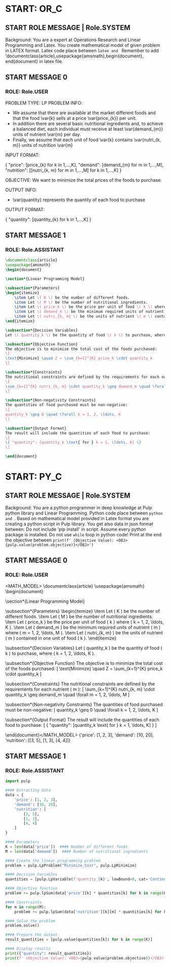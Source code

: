 # START: OR_C 
## START ROLE MESSAGE | Role.SYSTEM 
Background: You are a expert at Operations Research and Linear Programming and Latex. You create mathematical model of given problem in LATEX format. Latex code place between ```latex and ``` Remember to add 'documentclass{article},usepackage{amsmath},begin{document}, end{document} in latex file. 
## START MESSAGE 0 
### ROLE: Role.USER
<DESCRIPTION>
PROBLEM TYPE: LP
PROBLEM INFO:

- We assume that there are available at the market different foods and that the food \var{k} sells at a price \var{price_{k}} per unit. 
- In addition there are several basic nutritional ingredients and, to achieve a balanced diet, each individual must receive at least \var{demand_{m}} units of nutrient \var{m} per day. 
- Finally, we assume that each unit of food \var{k} contains \var{nutri_{k, m}} units of nutrition \var{m}

INPUT FORMAT:

{
	"price": [price_{k} for k in 1,...,K],
	"demand": [demand_{m} for m in 1,...,M],
	"nutrition": [[nutri_{k, m} for m in 1,...,M] for k in 1,...,K]
}


OBJECTIVE: We want to minimize the total prices of the foods to purchase.

OUTPUT INFO:

- \var{quantity} represents the quantity of each food to purchase

OUTPUT FORMAT:

{
	"quantity": [quantity_{k} for k in 1,...,K]
}
</DESCRIPTION>


## START MESSAGE 1 
### ROLE: Role.ASSISTANT
```latex
\documentclass{article}
\usepackage{amsmath}
\begin{document}

\section*{Linear Programming Model}

\subsection*{Parameters}
\begin{itemize}
    \item Let \( K \) be the number of different foods.
    \item Let \( M \) be the number of nutritional ingredients.
    \item Let \( price_k \) be the price per unit of food \( k \) where \( k = 1, 2, \ldots, K \).
    \item Let \( demand_m \) be the minimum required units of nutrient \( m \) where \( m = 1, 2, \ldots, M \).
    \item Let \( nutri_{k, m} \) be the units of nutrient \( m \) contained in one unit of food \( k \).
\end{itemize}

\subsection*{Decision Variables}
Let \( quantity_k \) be the quantity of food \( k \) to purchase, where \( k = 1, 2, \ldots, K \).

\subsection*{Objective Function}
The objective is to minimize the total cost of the foods purchased:
\[
\text{Minimize} \quad Z = \sum_{k=1}^{K} price_k \cdot quantity_k
\]

\subsection*{Constraints}
The nutritional constraints are defined by the requirements for each nutrient \( m \):
\[
\sum_{k=1}^{K} nutri_{k, m} \cdot quantity_k \geq demand_m \quad \forall m = 1, 2, \ldots, M
\]

\subsection*{Non-negativity Constraints}
The quantities of food purchased must be non-negative:
\[
quantity_k \geq 0 \quad \forall k = 1, 2, \ldots, K
\]

\subsection*{Output Format}
The result will include the quantities of each food to purchase:
\[
\{ "quantity": [quantity_k \text{ for } k = 1, \ldots, K] \}
\]

\end{document}
```

# START: PY_C 
## START ROLE MESSAGE | Role.SYSTEM 
Background: You are a python programmer in deep knowledge at Pulp python library and Linear Programming. Python code place between ```python and ```. Based on mathematical model provided in Latex format you are creating a python script in Pulp library. You get also data in json format between: <DATA></DATA> Do not include 'pip install' in script. Assume every python package is installed. Do not use `while` loop in python code! Print at the end the objective between <OBJ></OBJ> `print(f' (Objective Value): <OBJ>{pulp.value(problem.objective)}</OBJ>')` 
## START MESSAGE 0 
### ROLE: Role.USER
<MATH_MODEL>
\documentclass{article}
\usepackage{amsmath}
\begin{document}

\section*{Linear Programming Model}

\subsection*{Parameters}
\begin{itemize}
    \item Let \( K \) be the number of different foods.
    \item Let \( M \) be the number of nutritional ingredients.
    \item Let \( price_k \) be the price per unit of food \( k \) where \( k = 1, 2, \ldots, K \).
    \item Let \( demand_m \) be the minimum required units of nutrient \( m \) where \( m = 1, 2, \ldots, M \).
    \item Let \( nutri_{k, m} \) be the units of nutrient \( m \) contained in one unit of food \( k \).
\end{itemize}

\subsection*{Decision Variables}
Let \( quantity_k \) be the quantity of food \( k \) to purchase, where \( k = 1, 2, \ldots, K \).

\subsection*{Objective Function}
The objective is to minimize the total cost of the foods purchased:
\[
\text{Minimize} \quad Z = \sum_{k=1}^{K} price_k \cdot quantity_k
\]

\subsection*{Constraints}
The nutritional constraints are defined by the requirements for each nutrient \( m \):
\[
\sum_{k=1}^{K} nutri_{k, m} \cdot quantity_k \geq demand_m \quad \forall m = 1, 2, \ldots, M
\]

\subsection*{Non-negativity Constraints}
The quantities of food purchased must be non-negative:
\[
quantity_k \geq 0 \quad \forall k = 1, 2, \ldots, K
\]

\subsection*{Output Format}
The result will include the quantities of each food to purchase:
\[
\{ "quantity": [quantity_k \text{ for } k = 1, \ldots, K] \}
\]

\end{document}</MATH_MODEL>
<DATA>
{'price': [1, 2, 3], 'demand': [10, 20], 'nutrition': [[3, 5], [1, 3], [4, 4]]}</DATA>


## START MESSAGE 1 
### ROLE: Role.ASSISTANT
```python
import pulp

#### Extracting data
data = {
    'price': [1, 2, 3],
    'demand': [10, 20],
    'nutrition': [
        [3, 5],
        [1, 3],
        [4, 4]
    ]
}

#### Parameters
K = len(data['price'])  #### Number of different foods
M = len(data['demand'])  #### Number of nutritional ingredients

#### Create the linear programming problem
problem = pulp.LpProblem("Minimize_Cost", pulp.LpMinimize)

#### Decision Variables
quantities = [pulp.LpVariable(f'quantity_{k}', lowBound=0, cat='Continuous') for k in range(K)]

#### Objective function
problem += pulp.lpSum(data['price'][k] * quantities[k] for k in range(K)), "Total Cost"

#### Constraints
for m in range(M):
    problem += pulp.lpSum(data['nutrition'][k][m] * quantities[k] for k in range(K)) >= data['demand'][m], f"Nutrition_{m}"

#### Solve the problem
problem.solve()

#### Prepare the output
result_quantities = [pulp.value(quantities[k]) for k in range(K)]

#### Display results
print({"quantity": result_quantities})
print(f' (Objective Value): <OBJ>{pulp.value(problem.objective)}</OBJ>')
```

